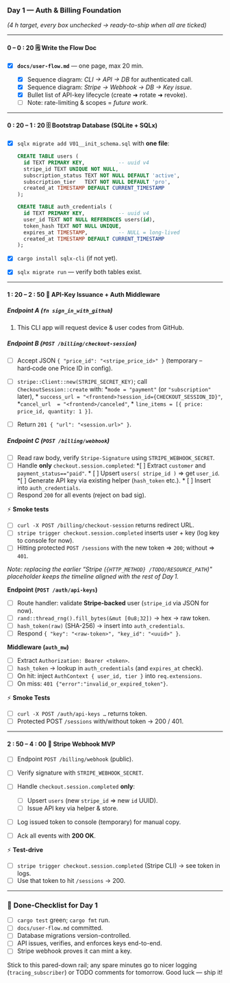 ### **Day 1 — Auth & Billing Foundation**

*(4 h target, every box unchecked → ready-to-ship when all are ticked)*

---

#### 0 – 0 : 20  🗒 Write the Flow Doc

* [x] **`docs/user-flow.md`** — one page, max 20 min.

  * [x] Sequence diagram: *CLI → API → DB* for authenticated call.
  * [x] Sequence diagram: *Stripe → Webhook → DB → Key issue*.
  * [x] Bullet list of API-key lifecycle (create ➜ rotate ➜ revoke).
  * [ ] Note: rate-limiting & scopes = *future work*.

---

#### 0 : 20 – 1 : 20  🗄 Bootstrap Database (SQLite + SQLx)

* [x] `sqlx migrate add V01__init_schema.sql` with **one file**:

  ```sql
  CREATE TABLE users (
    id TEXT PRIMARY KEY,           -- uuid v4
    stripe_id TEXT UNIQUE NOT NULL,
    subscription_status TEXT NOT NULL DEFAULT 'active',
    subscription_tier   TEXT NOT NULL DEFAULT 'pro',
    created_at TIMESTAMP DEFAULT CURRENT_TIMESTAMP
  );

  CREATE TABLE auth_credentials (
    id TEXT PRIMARY KEY,           -- uuid v4
    user_id TEXT NOT NULL REFERENCES users(id),
    token_hash TEXT NOT NULL UNIQUE,
    expires_at TIMESTAMP,          -- NULL = long-lived
    created_at TIMESTAMP DEFAULT CURRENT_TIMESTAMP
  );
  ```

* [x] `cargo install sqlx-cli` (if not yet).

* [x] `sqlx migrate run` — verify both tables exist.

---

#### 1 : 20 – 2 : 50  🔑 API-Key Issuance + Auth Middleware

##### **Endpoint A (`fn sign_in_with_github`)**

1. This CLI app will request device & user codes from GitHub.

##### **Endpoint B (`POST /billing/checkout-session`)**

* [ ] Accept JSON `{ "price_id": "<stripe_price_id>" }` (temporary – hard‑code one Price ID in config).

* [ ] `stripe::Client::new(STRIPE_SECRET_KEY)`; call  
      `CheckoutSession::create` with:
      *`mode = "payment"` (or `"subscription"` later),
      * `success_url = "<frontend>?session_id={CHECKOUT_SESSION_ID}"`,
      *`cancel_url  = "<frontend>/canceled"`,
      * `line_items = [{ price: price_id, quantity: 1 }]`.

* [ ] Return `201 { "url": "<session.url>" }`.

##### **Endpoint C (`POST /billing/webhook`)**

* [ ] Read raw body, verify `Stripe-Signature` using `STRIPE_WEBHOOK_SECRET`.
* [ ] Handle **only** `checkout.session.completed`:
      *[ ] Extract `customer` and `payment_status=="paid"`.
      * [ ] Upsert `users( stripe_id )` ⇒ get `user_id`.
      *[ ] Generate API key via existing helper (`hash_token` etc.).
      * [ ] Insert into `auth_credentials`.
* [ ] Respond `200` for all events (reject on bad sig).

⚡ **Smoke tests**

* [ ] `curl -X POST /billing/checkout-session` returns redirect URL.
* [ ] `stripe trigger checkout.session.completed` inserts user + key (log key to console for now).
* [ ] Hitting protected `POST /sessions` with the new token ⇒ `200`; without ⇒ `401`.

*Note: replacing the earlier “Stripe (`{HTTP_METHOD} /TODO/RESOURCE_PATH`)" placeholder keeps the timeline aligned with the rest of Day 1.*

**Endpoint (`POST /auth/api-keys`)**

* [ ] Route handler: validate **Stripe-backed** user (`stripe_id` via JSON for now).
* [ ] `rand::thread_rng().fill_bytes(&mut [0u8;32])` → hex → raw token.
* [ ] `hash_token(raw)` (SHA-256) → insert into `auth_credentials`.
* [ ] Respond `{ "key": "<raw-token>", "key_id": "<uuid>" }`.

**Middleware (`auth_mw`)**

* [ ] Extract `Authorization: Bearer <token>`.
* [ ] `hash_token` → lookup in `auth_credentials` (and `expires_at` check).
* [ ] On hit: inject `AuthContext { user_id, tier }` into `req.extensions`.
* [ ] On miss: `401 {"error":"invalid_or_expired_token"}`.

⚡ **Smoke Tests**

* [ ] `curl -X POST /auth/api-keys …` returns token.
* [ ] Protected POST `/sessions` with/without token → 200 / 401.

---

#### 2 : 50 – 4 : 00  💸 Stripe Webhook MVP

* [ ] Endpoint `POST /billing/webhook` (public).
* [ ] Verify signature with `STRIPE_WEBHOOK_SECRET`.
* [ ] Handle `checkout.session.completed` **only**:

  * [ ] Upsert `users` (new `stripe_id` ⇒ new `id` UUID).
  * [ ] Issue API key via helper & store.
* [ ] Log issued token to console (temporary) for manual copy.
* [ ] Ack all events with **200 OK**.

⚡ **Test-drive**

* [ ] `stripe trigger checkout.session.completed` (Stripe CLI) → see token in logs.
* [ ] Use that token to hit `/sessions` → 200.

---

### 🎯 **Done-Checklist for Day 1**

* [ ] `cargo test` green; `cargo fmt` run.
* [ ] `docs/user-flow.md` committed.
* [ ] Database migrations version-controlled.
* [ ] API issues, verifies, and enforces keys end-to-end.
* [ ] Stripe webhook proves it can mint a key.

Stick to this pared-down rail; any spare minutes go to nicer logging (`tracing_subscriber`) or TODO comments for tomorrow. Good luck — ship it!
